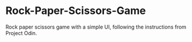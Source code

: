 # Rock-Paper-Scissors-Game
Rock paper scissors game with a simple UI, following the instructions from Project Odin.
